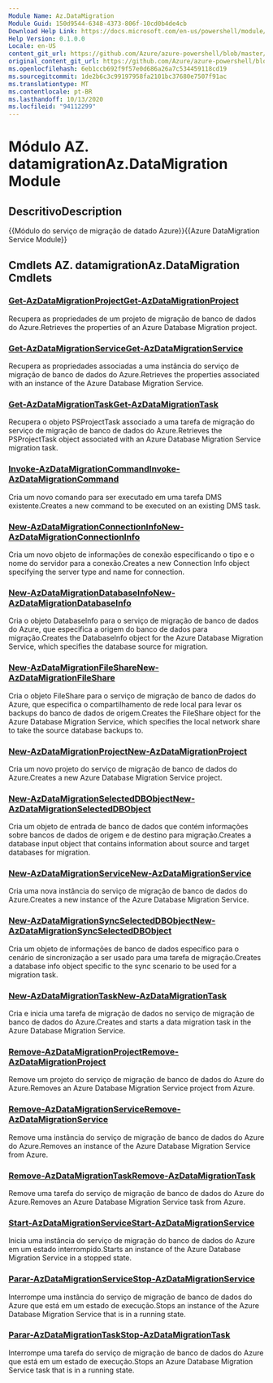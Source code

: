 ```yaml
---
Module Name: Az.DataMigration
Module Guid: 150d9544-6348-4373-806f-10cd0b4de4cb
Download Help Link: https://docs.microsoft.com/en-us/powershell/module/az.datamigration
Help Version: 0.1.0.0
Locale: en-US
content_git_url: https://github.com/Azure/azure-powershell/blob/master/src/DataMigration/DataMigration/help/Az.DataMigration.md
original_content_git_url: https://github.com/Azure/azure-powershell/blob/master/src/DataMigration/DataMigration/help/Az.DataMigration.md
ms.openlocfilehash: 6eb1ccb692f9f57e0d686a26a7c534459118cd19
ms.sourcegitcommit: 1de2b6c3c99197958fa2101bc37680e7507f91ac
ms.translationtype: MT
ms.contentlocale: pt-BR
ms.lasthandoff: 10/13/2020
ms.locfileid: "94112299"
---
```

# <span data-ttu-id="cec14-101">Módulo AZ. datamigration</span><span class="sxs-lookup"><span data-stu-id="cec14-101">Az.DataMigration Module</span></span>
## <span data-ttu-id="cec14-102">Descritivo</span><span class="sxs-lookup"><span data-stu-id="cec14-102">Description</span></span>
<span data-ttu-id="cec14-103">{{Módulo do serviço de migração de datado Azure}}</span><span class="sxs-lookup"><span data-stu-id="cec14-103">{{Azure DataMigration Service Module}}</span></span>

## <span data-ttu-id="cec14-104">Cmdlets AZ. datamigration</span><span class="sxs-lookup"><span data-stu-id="cec14-104">Az.DataMigration Cmdlets</span></span>
### [<span data-ttu-id="cec14-105">Get-AzDataMigrationProject</span><span class="sxs-lookup"><span data-stu-id="cec14-105">Get-AzDataMigrationProject</span></span>](Get-AzDataMigrationProject.md)
<span data-ttu-id="cec14-106">Recupera as propriedades de um projeto de migração de banco de dados do Azure.</span><span class="sxs-lookup"><span data-stu-id="cec14-106">Retrieves the properties of an Azure Database Migration project.</span></span>

### [<span data-ttu-id="cec14-107">Get-AzDataMigrationService</span><span class="sxs-lookup"><span data-stu-id="cec14-107">Get-AzDataMigrationService</span></span>](Get-AzDataMigrationService.md)
<span data-ttu-id="cec14-108">Recupera as propriedades associadas a uma instância do serviço de migração de banco de dados do Azure.</span><span class="sxs-lookup"><span data-stu-id="cec14-108">Retrieves the properties associated with an instance of the Azure Database Migration Service.</span></span> 

### [<span data-ttu-id="cec14-109">Get-AzDataMigrationTask</span><span class="sxs-lookup"><span data-stu-id="cec14-109">Get-AzDataMigrationTask</span></span>](Get-AzDataMigrationTask.md)
<span data-ttu-id="cec14-110">Recupera o objeto PSProjectTask associado a uma tarefa de migração do serviço de migração de banco de dados do Azure.</span><span class="sxs-lookup"><span data-stu-id="cec14-110">Retrieves the PSProjectTask object associated with an Azure Database Migration Service migration task.</span></span>

### [<span data-ttu-id="cec14-111">Invoke-AzDataMigrationCommand</span><span class="sxs-lookup"><span data-stu-id="cec14-111">Invoke-AzDataMigrationCommand</span></span>](Invoke-AzDataMigrationCommand.md)
<span data-ttu-id="cec14-112">Cria um novo comando para ser executado em uma tarefa DMS existente.</span><span class="sxs-lookup"><span data-stu-id="cec14-112">Creates a new command to be executed on an existing DMS task.</span></span>

### [<span data-ttu-id="cec14-113">New-AzDataMigrationConnectionInfo</span><span class="sxs-lookup"><span data-stu-id="cec14-113">New-AzDataMigrationConnectionInfo</span></span>](New-AzDataMigrationConnectionInfo.md)
<span data-ttu-id="cec14-114">Cria um novo objeto de informações de conexão especificando o tipo e o nome do servidor para a conexão.</span><span class="sxs-lookup"><span data-stu-id="cec14-114">Creates a new Connection Info object specifying the server type and name for connection.</span></span>

### [<span data-ttu-id="cec14-115">New-AzDataMigrationDatabaseInfo</span><span class="sxs-lookup"><span data-stu-id="cec14-115">New-AzDataMigrationDatabaseInfo</span></span>](New-AzDataMigrationDatabaseInfo.md)
<span data-ttu-id="cec14-116">Cria o objeto DatabaseInfo para o serviço de migração de banco de dados do Azure, que especifica a origem do banco de dados para migração.</span><span class="sxs-lookup"><span data-stu-id="cec14-116">Creates the DatabaseInfo object for the Azure Database Migration Service, which specifies the database source for migration.</span></span>

### [<span data-ttu-id="cec14-117">New-AzDataMigrationFileShare</span><span class="sxs-lookup"><span data-stu-id="cec14-117">New-AzDataMigrationFileShare</span></span>](New-AzDataMigrationFileShare.md)
<span data-ttu-id="cec14-118">Cria o objeto FileShare para o serviço de migração de banco de dados do Azure, que especifica o compartilhamento de rede local para levar os backups do banco de dados de origem.</span><span class="sxs-lookup"><span data-stu-id="cec14-118">Creates the FileShare object for the Azure Database Migration Service, which specifies the local network share to take the source database backups to.</span></span>

### [<span data-ttu-id="cec14-119">New-AzDataMigrationProject</span><span class="sxs-lookup"><span data-stu-id="cec14-119">New-AzDataMigrationProject</span></span>](New-AzDataMigrationProject.md)
<span data-ttu-id="cec14-120">Cria um novo projeto do serviço de migração de banco de dados do Azure.</span><span class="sxs-lookup"><span data-stu-id="cec14-120">Creates a new Azure Database Migration Service project.</span></span>

### [<span data-ttu-id="cec14-121">New-AzDataMigrationSelectedDBObject</span><span class="sxs-lookup"><span data-stu-id="cec14-121">New-AzDataMigrationSelectedDBObject</span></span>](New-AzDataMigrationSelectedDBObject.md)
<span data-ttu-id="cec14-122">Cria um objeto de entrada de banco de dados que contém informações sobre bancos de dados de origem e de destino para migração.</span><span class="sxs-lookup"><span data-stu-id="cec14-122">Creates a database input object that contains information about source and target databases for migration.</span></span>

### [<span data-ttu-id="cec14-123">New-AzDataMigrationService</span><span class="sxs-lookup"><span data-stu-id="cec14-123">New-AzDataMigrationService</span></span>](New-AzDataMigrationService.md)
<span data-ttu-id="cec14-124">Cria uma nova instância do serviço de migração de banco de dados do Azure.</span><span class="sxs-lookup"><span data-stu-id="cec14-124">Creates a new instance of the Azure Database Migration Service.</span></span>

### [<span data-ttu-id="cec14-125">New-AzDataMigrationSyncSelectedDBObject</span><span class="sxs-lookup"><span data-stu-id="cec14-125">New-AzDataMigrationSyncSelectedDBObject</span></span>](New-AzDataMigrationSyncSelectedDBObject.md)
<span data-ttu-id="cec14-126">Cria um objeto de informações de banco de dados específico para o cenário de sincronização a ser usado para uma tarefa de migração.</span><span class="sxs-lookup"><span data-stu-id="cec14-126">Creates a database info object specific to the sync scenario to be used for a migration task.</span></span>

### [<span data-ttu-id="cec14-127">New-AzDataMigrationTask</span><span class="sxs-lookup"><span data-stu-id="cec14-127">New-AzDataMigrationTask</span></span>](New-AzDataMigrationTask.md)
<span data-ttu-id="cec14-128">Cria e inicia uma tarefa de migração de dados no serviço de migração de banco de dados do Azure.</span><span class="sxs-lookup"><span data-stu-id="cec14-128">Creates and starts a data migration task in the Azure Database Migration Service.</span></span>

### [<span data-ttu-id="cec14-129">Remove-AzDataMigrationProject</span><span class="sxs-lookup"><span data-stu-id="cec14-129">Remove-AzDataMigrationProject</span></span>](Remove-AzDataMigrationProject.md)
<span data-ttu-id="cec14-130">Remove um projeto do serviço de migração de banco de dados do Azure do Azure.</span><span class="sxs-lookup"><span data-stu-id="cec14-130">Removes an Azure Database Migration Service project from Azure.</span></span>

### [<span data-ttu-id="cec14-131">Remove-AzDataMigrationService</span><span class="sxs-lookup"><span data-stu-id="cec14-131">Remove-AzDataMigrationService</span></span>](Remove-AzDataMigrationService.md)
<span data-ttu-id="cec14-132">Remove uma instância do serviço de migração de banco de dados do Azure do Azure.</span><span class="sxs-lookup"><span data-stu-id="cec14-132">Removes an instance of the Azure Database Migration Service from Azure.</span></span>

### [<span data-ttu-id="cec14-133">Remove-AzDataMigrationTask</span><span class="sxs-lookup"><span data-stu-id="cec14-133">Remove-AzDataMigrationTask</span></span>](Remove-AzDataMigrationTask.md)
<span data-ttu-id="cec14-134">Remove uma tarefa do serviço de migração de banco de dados do Azure do Azure.</span><span class="sxs-lookup"><span data-stu-id="cec14-134">Removes an Azure Database Migration Service task from Azure.</span></span>

### [<span data-ttu-id="cec14-135">Start-AzDataMigrationService</span><span class="sxs-lookup"><span data-stu-id="cec14-135">Start-AzDataMigrationService</span></span>](Start-AzDataMigrationService.md)
<span data-ttu-id="cec14-136">Inicia uma instância do serviço de migração do banco de dados do Azure em um estado interrompido.</span><span class="sxs-lookup"><span data-stu-id="cec14-136">Starts an instance of the Azure Database Migration Service in a stopped state.</span></span> 

### [<span data-ttu-id="cec14-137">Parar-AzDataMigrationService</span><span class="sxs-lookup"><span data-stu-id="cec14-137">Stop-AzDataMigrationService</span></span>](Stop-AzDataMigrationService.md)
<span data-ttu-id="cec14-138">Interrompe uma instância do serviço de migração de banco de dados do Azure que está em um estado de execução.</span><span class="sxs-lookup"><span data-stu-id="cec14-138">Stops an instance of the Azure Database Migration Service that is in a running state.</span></span>

### [<span data-ttu-id="cec14-139">Parar-AzDataMigrationTask</span><span class="sxs-lookup"><span data-stu-id="cec14-139">Stop-AzDataMigrationTask</span></span>](Stop-AzDataMigrationTask.md)
<span data-ttu-id="cec14-140">Interrompe uma tarefa do serviço de migração de banco de dados do Azure que está em um estado de execução.</span><span class="sxs-lookup"><span data-stu-id="cec14-140">Stops an  Azure Database Migration Service task that is in a running state.</span></span>

